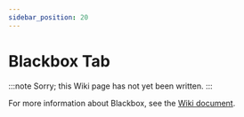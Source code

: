 ```yaml
---
sidebar_position: 20
---
```


# Blackbox Tab

:::note
Sorry; this Wiki page has not yet been written.
:::

For more information about Blackbox, see the [Wiki document](/docs/wiki/guides/current/Failsafe.md).
